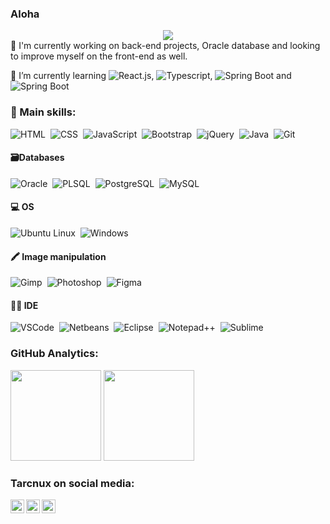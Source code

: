### Aloha 
<div align="center">
  <img src="https://github.blog/wp-content/uploads/2018/10/46896184-b679fc80-ce30-11e8-88bf-921e9b788f7c.gif?resize=200%2C200" />
 </div

🔭 I'm currently working on back-end projects, Oracle database and looking to improve myself on the front-end as well.

🌱 I’m currently learning ![React.js](https://img.shields.io/badge/React-20232A?style=for-the-badge&logo=react&logoColor=61DAFB), ![Typescript](https://img.shields.io/badge/TypeScript-007ACC?style=for-the-badge&logo=typescript&logoColor=white), ![Spring Boot](https://img.shields.io/badge/Spring-6DB33F?style=for-the-badge&logo=spring&logoColor=white) and ![Spring Boot](https://img.shields.io/badge/Spring_Boot-F2F4F9?style=for-the-badge&logo=spring-boot)

### 🚀 Main skills:
![HTML](https://img.shields.io/badge/HTML5-E34F26?style=for-the-badge&logo=html5&logoColor=white)&nbsp;
![CSS](https://img.shields.io/badge/CSS3-1572B6?style=for-the-badge&logo=css3&logoColor=white)&nbsp;
![JavaScript](https://img.shields.io/badge/JavaScript-323330?style=for-the-badge&logo=javascript&logoColor=F7DF1E)&nbsp;
![Bootstrap](https://img.shields.io/badge/Bootstrap-563D7C?style=for-the-badge&logo=bootstrap&logoColor=white)&nbsp;
![jQuery](https://img.shields.io/badge/jQuery-0769AD?style=for-the-badge&logo=jquery&logoColor=white)&nbsp;
![Java](https://img.shields.io/badge/Java-ED8B00?style=for-the-badge&logo=java&logoColor=white)&nbsp;
![Git](https://img.shields.io/badge/GIT-E44C30?style=for-the-badge&logo=git&logoColor=white)&nbsp;  

#### 🗃️Databases  
![Oracle](https://img.shields.io/badge/Oracle-F80000?style=for-the-badge&logo=Oracle&logoColor=white)&nbsp;
![PLSQL](https://img.shields.io/badge/PLSQL-F80000?style=for-the-badge&logo=oracle&logoColor=black)&nbsp; 
![PostgreSQL](https://img.shields.io/badge/PostgreSQL-316192?style=for-the-badge&logo=postgresql&logoColor=white)&nbsp;
![MySQL](https://img.shields.io/badge/MySQL-005C84?style=for-the-badge&logo=mysql&logoColor=white)&nbsp;

#### 💻 OS
![Ubuntu Linux](https://img.shields.io/badge/Ubuntu-E95420?style=for-the-badge&logo=ubuntu&logoColor=white)&nbsp;
![Windows](https://img.shields.io/badge/Windows-0078D6?style=for-the-badge&logo=windows&logoColor=white)&nbsp;

#### 🖍 Image manipulation
![Gimp](https://img.shields.io/badge/gimp-5C5543?style=for-the-badge&logo=gimp&logoColor=white)&nbsp;
![Photoshop](https://img.shields.io/badge/Adobe%20Photoshop-31A8FF?style=for-the-badge&logo=Adobe%20Photoshop&logoColor=black)&nbsp;
![Figma](https://img.shields.io/badge/Figma-F24E1E?style=for-the-badge&logo=figma&logoColor=white)&nbsp;
  
#### 👨‍💻 IDE  
![VSCode](https://img.shields.io/badge/Visual_Studio_Code-0078D4?style=for-the-badge&logo=visual%20studio%20code&logoColor=white)&nbsp;
![Netbeans](https://img.shields.io/badge/apache%20netbeans-1B6AC6?style=for-the-badge&logo=apache%20netbeans%20IDE&logoColor=white)&nbsp;
![Eclipse](https://img.shields.io/badge/Eclipse-2C2255?style=for-the-badge&logo=eclipse&logoColor=white)&nbsp;
![Notepad++](https://img.shields.io/badge/Notepad++-90E59A.svg?style=for-the-badge&logo=notepad%2B%2B&logoColor=black)&nbsp;
![Sublime](https://img.shields.io/badge/sublime_text-%23575757.svg?&style=for-the-badge&logo=sublime-text&logoColor=important)&nbsp;

### GitHub Analytics:
<p align="left">
  <img height="145em" src="https://github-readme-stats.vercel.app/api?username=tarcnux&title_color=00BFFF&icon_color=fff&text_color=5ce1e6&bg_color=1f004e&border_color=whitec&show_icons=true"/>
  <img height="145em" src="https://github-readme-stats-eight-theta.vercel.app/api/top-langs/?username=tarcnux&layout=compact&title_color=00BFFF&icon_color=fff4&text_color=5ce1e6&bg_color=1f004e&show_icons=true"/>
</p>

  
### Tarcnux on social media:  
<a href="https://www.instagram.com/tarcnux/">
  <img align="left" alt="Tarcnux's Instagram" width="22px" src="https://raw.githubusercontent.com/hussainweb/hussainweb/main/icons/instagram.png" />
</a>
<a href="https://twitter.com/tarcnux">
  <img align="left" alt="Tarcnux | Twitter" width="22px" src="https://raw.githubusercontent.com/peterthehan/peterthehan/master/assets/twitter.svg" />
</a>
<a href="https://www.linkedin.com/in/tarcnux/">
  <img align="left" alt="Tarcnux's LinkedIN" width="22px" src="https://raw.githubusercontent.com/peterthehan/peterthehan/master/assets/linkedin.svg" />
</a>
<br />


<!--
**tarcnux/tarcnux** is a ✨ _special_ ✨ repository because its `README.md` (this file) appears on your GitHub profile.

Here are some ideas to get you started:

- 🔭 I’m currently working on ...
- 🌱 I’m currently learning ...
- 👯 I’m looking to collaborate on ...
- 🤔 I’m looking for help with ...
- 💬 Ask me about ...
- 📫 How to reach me: ...
- 😄 Pronouns: ...
- ⚡ Fun fact: ...
-->
